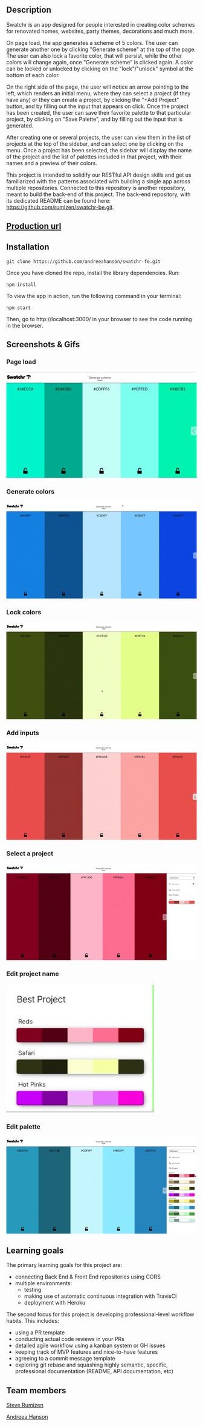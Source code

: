 ## Description

Swatchr is an app designed for people interested in creating color schemes for renovated homes, websites, party themes, decorations and much more. 

On page load, the app generates a scheme of 5 colors. The user can generate another one by clicking "Generate scheme" at the top of the page. The user can also lock a favorite color, that will persist, while the other colors will change again, once "Generate scheme" is clicked again. A color can be locked or unlocked by clicking on the "lock"/"unlock" symbol at the bottom of each color.

On the right side of the page, the user will notice an arrow pointing to the left, which renders an initial menu, where they can select a project (if they have any) or they can create a project, by clicking the "+Add Project" button, and by filling out the input that appears on click. Once the project has been created, the user can save their favorite palette to that particular project, by clicking on "Save Palette", and by filling out the input that is generated.

After creating one or several projects, the user can view them in the list of projects at the top of the sidebar, and can select one by clicking on the menu. Once a project has been selected, the sidebar will display the name of the project and the list of palettes included in that project, with their names and a preview of their colors. 

This project is intended to solidify our RESTful API design skills and get us familiarized with the patterns associated with building a single app across multiple repositories. Connected to this repository is another repository, meant to build the back-end of this project. The back-end repository, with its dedicated README can be found here: https://github.com/rumizen/swatchr-be.git. 

## [Production url](http://swatchr-app.herokuapp.com/)

## Installation

```
git clone https://github.com/andreeahanson/swatchr-fe.git
```
Once you have cloned the repo, install the library dependencies. Run:

```
npm install
```
To view the app in action, run the following command in your terminal:

```
npm start
```
Then, go to http://localhost:3000/ in your browser to see the code running in the browser.

## Screenshots & Gifs

### Page load

![Page Load](https://github.com/andreeahanson/swatchr-fe/blob/master/public/Page%20Load.png)

### Generate colors

![Generate colors](https://github.com/andreeahanson/swatchr-fe/blob/master/public/generate-colors.gif)

### Lock colors

![Generate locked](https://github.com/andreeahanson/swatchr-fe/blob/master/public/generate-locked.gif)

### Add inputs

![Add stuff](https://github.com/andreeahanson/swatchr-fe/blob/master/public/add-stuff.gif)

### Select a project

![Old project](https://github.com/andreeahanson/swatchr-fe/blob/master/public/old-project.gif)

### Edit project name

![Worst project](https://github.com/andreeahanson/swatchr-fe/blob/master/public/worst-project.gif)

### Edit palette

![Edit palette](https://github.com/andreeahanson/swatchr-fe/blob/master/public/edit-palette.gif)

## Learning goals

The primary learning goals for this project are:
- connecting Back End & Front End repositories using CORS
- multiple environments:
  - testing
  - making use of automatic continuous integration with TravisCI
  - deployment with Heroku

The second focus for this project is developing professional-level workflow habits. This includes:
- using a PR template
- conducting actual code reviews in your PRs
- detailed agile workflow using a kanban system or GH issues
- keeping track of MVP features and nice-to-have features
- agreeing to a commit message template
- exploring git rebase and squashing highly semantic, specific, professional documentation (README, API documentation, etc)

## Team members

[Steve Rumizen](https://github.com/rumizen)

[Andreea Hanson](https://github.com/andreeahanson)




